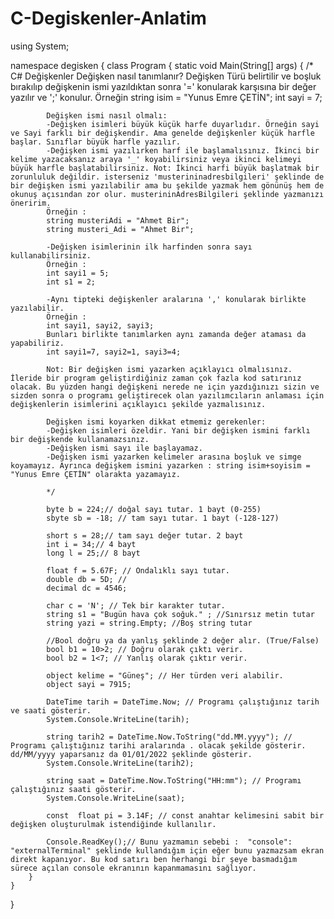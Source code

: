 # C-Degiskenler-Anlatim
using System;

namespace degisken
{
    class Program
    {
        static void Main(String[] args)
        {
            /*
            C# Değişkenler
            Değişken nasıl tanımlanır?
            Değişken Türü belirtilir ve boşluk bırakılıp değişkenin ismi yazıldıktan sonra '=' konularak karşısına bir değer yazılır ve ';' konulur.
            Örneğin 
            string isim = "Yunus Emre ÇETİN";
            int sayi = 7;

            Değişken ismi nasıl olmalı:
            -Değişken isimleri büyük küçük harfe duyarlıdır. Örneğin sayi ve Sayi farklı bir değişkendir. Ama genelde değişkenler küçük harfle başlar. Sınıflar büyük harfle yazılır.
            -Değişken ismi yazılırken harf ile başlamalısınız. İkinci bir kelime yazacaksanız araya '_' koyabilirsiniz veya ikinci kelimeyi büyük harfle başlatabilirsiniz. Not: İkinci harfi büyük başlatmak bir zorunluluk değildir. isterseniz 'musterininadresbilgileri' şeklinde de bir değişken ismi yazılabilir ama bu şekilde yazmak hem gönünüş hem de okunuş açısından zor olur. musterininAdresBilgileri şeklinde yazmanızı öneririm.
            Örneğin : 
            string musteriAdi = "Ahmet Bir";
            string musteri_Adi = "Ahmet Bir";

            -Değişken isimlerinin ilk harfinden sonra sayı kullanabilirsiniz. 
            Örneğin :
            int sayi1 = 5;
            int s1 = 2; 
            
            -Aynı tipteki değişkenler aralarına ',' konularak birlikte yazılabilir.
            Örneğin :
            int sayi1, sayi2, sayi3;
            Bunları birlikte tanımlarken aynı zamanda değer ataması da yapabiliriz.
            int sayi1=7, sayi2=1, sayi3=4;

            Not: Bir değişken ismi yazarken açıklayıcı olmalısınız. İleride bir program geliştirdiğiniz zaman çok fazla kod satırınız olacak. Bu yüzden hangi değişkeni nerede ne için yazdığınızı sizin ve sizden sonra o programı geliştirecek olan yazılımcıların anlaması için değişkenlerin isimlerini açıklayıcı şekilde yazmalısınız.
             
            Değişken ismi koyarken dikkat etmemiz gerekenler:
            -Değişken isimleri özeldir. Yani bir değişken ismini farklı bir değişkende kullanamazsınız.
            -Değişken ismi sayı ile başlayamaz.
            -Değişken ismi yazarken kelimeler arasına boşluk ve simge koyamayız. Ayrınca değişkem ismini yazarken : string isim+soyisim = "Yunus Emre ÇETİN" olarakta yazamayız.

            */
            
            byte b = 224;// doğal sayı tutar. 1 bayt (0-255)
            sbyte sb = -18; // tam sayı tutar. 1 bayt (-128-127)

            short s = 28;// tam sayı değer tutar. 2 bayt 
            int i = 34;// 4 bayt
            long l = 25;// 8 bayt

            float f = 5.67F; // Ondalıklı sayı tutar.
            double db = 5D; //
            decimal dc = 4546; 

            char c = 'N'; // Tek bir karakter tutar.
            string s1 = "Bugün hava çok soğuk." ; //Sınırsız metin tutar
            string yazi = string.Empty; //Boş string tutar

            //Bool doğru ya da yanlış şeklinde 2 değer alır. (True/False)
            bool b1 = 10>2; // Doğru olarak çıktı verir.
            bool b2 = 1<7; // Yanlış olarak çıktır verir.

            object kelime = "Güneş"; // Her türden veri alabilir. 
            object sayi = 7915;

            DateTime tarih = DateTime.Now; // Programı çalıştığınız tarih ve saati gösterir.
            System.Console.WriteLine(tarih);

            string tarih2 = DateTime.Now.ToString("dd.MM.yyyy"); // Programı çalıştığınız tarihi aralarında . olacak şekilde gösterir. dd/MM/yyyy yaparsanız da 01/01/2022 şeklinde gösterir.
            System.Console.WriteLine(tarih2);

            string saat = DateTime.Now.ToString("HH:mm"); // Programı çalıştığınız saati gösterir.
            System.Console.WriteLine(saat);

            const  float pi = 3.14F; // const anahtar kelimesini sabit bir değişken oluşturulmak istendiğinde kullanılır.
            
            Console.ReadKey();// Bunu yazmamın sebebi :  "console": "externalTerminal" şeklinde kullandığım için eğer bunu yazmazsam ekran direkt kapanıyor. Bu kod satırı ben herhangi bir şeye basmadığım sürece açılan console ekranının kapanmamasını sağlıyor.
        }
    }
}
